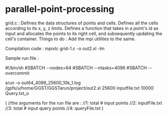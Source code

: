 # parallel-point-processing


grid.c : Defines the data structures of points and cells. Defines all the cells according to its x, y, z limits. Defines 
a function that takes in a point's id as input and allocates the points to its right cell, and subsequently updating the cell's
container. 
          Things to do : Add the mpi utilities to the same.
          
          
Compilation code : 
mpixlc grid-1.c -o out2.xl -lm

          
Sample run.file : 


#!/bin/sh
#SBATCH --nodes=64
#SBATCH --ntasks=4096
#SBATCH --overcommit

srun -o out64_4096_25600_10k_1.log /gpfs/u/home/GGST/GGSTarun/project/out2.xl 25600 inputfile.txt 10000 Query.txt_o




(
//the arguments for the run file are :
//1: total # input points
//2: inputFile.txt
//3: total # input query points
//4: queryFile.txt
)


